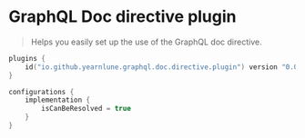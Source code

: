# GraphQL Doc directive plugin

> Helps you easily set up the use of the GraphQL doc directive.


```kotlin
plugins {
    id("io.github.yearnlune.graphql.doc.directive.plugin") version "0.0.3"
}

configurations {
    implementation {
        isCanBeResolved = true
    }
}
```